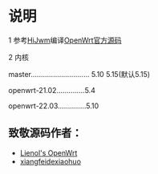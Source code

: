 # 说明
1 参考[HiJwm](https://github.com/HiJwm/My-OpenWrt-New)编译[OpenWrt官方源码](https://github.com/openwrt/openwrt)

2 内核

master............................. 5.10  5.15(默认5.15)

openwrt-21.02..............5.4

openwrt-22.03..............5.10

## 致敬源码作者：
- [Lienol's OpenWrt](https://github.com/Lienol/openwrt)
- [xiangfeidexiaohuo](https://github.com/xiangfeidexiaohuo/OpenWrt_Build)
